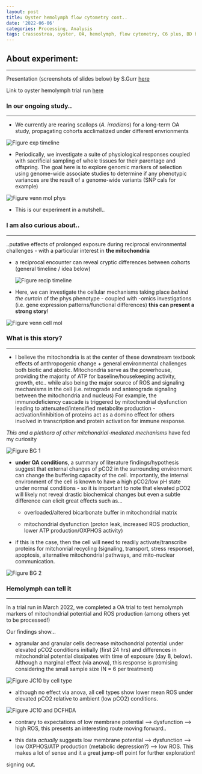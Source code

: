 ```yaml
---
layout: post
title: Oyster hemolymph flow cytometry cont..
date: '2022-06-06'
categories: Processing, Analysis
tags: Crassostrea, oyster, OA, hemolymph, flow cytometry, C6 plus, BD biosciences
---
```


## <a name="About experiment"></a> **About experiment**:
---------
Presentation (screenshots of slides below) by S.Gurr [here](https://drive.google.com/drive/folders/1md80eUd5zifJS1w9ZBPENu_iqghCkbac)

Link to oyster hemolymph trial run [here](https://github.com/SamGurr/SamJGurr_Lab_Notebook/blob/master/_posts/2022-03-24-Oyster-hemolymph-flow-cytometry.md)


### In our ongoing study..

-----

- We currently are rearing scallops (*A. irradians*) for a long-term OA study, propagating cohorts acclimatized under different envrionments


![Figure exp timeline](https://samgurr.github.io/SamJGurr_Lab_Notebook/images/MitochondriaPres_exp_timeline.PNG)

- Periodically, we investigate a suite of physiological responses coupled with sacrificial sampling of whole tissues for their parentage and offspring. The goal here is to explore genomic markers of selection using genome-wide associate studies to determine if any phenotypic variances are the result of a genome-wide variants (SNP cals for example)


![Figure venn mol phys](https://samgurr.github.io/SamJGurr_Lab_Notebook/images/MitochondriaPres_venn_mol_phys.PNG)


- This is our experiment in a nutshell..



### I am also curious about..
-----

..putative effects of prolonged exposure during reciprocal environmental challenges - with a particular interest in **the mitochondria**

- a reciprocal encounter can reveal cryptic differences between cohorts (general timeline / idea below)

	![Figure recip timeline](https://samgurr.github.io/SamJGurr_Lab_Notebook/images/MitochondriaPres_exp_timeline_recip.PNG "exp_time_recip")

- Here, we can investigate the cellular mechanisms taking place *behind the curtain* of the phys phenotype - coupled with -omics investigations (i.e. gene expression patterns/functional differences) **this can present a strong story**!

![Figure venn cell mol](https://samgurr.github.io/SamJGurr_Lab_Notebook/images/MitochondriaPres_venn_cell_mol.PNG "cell mol")


### What is this story?
-----


- I believe the mitochondria is at the center of these downstream textbook effects of anthropogenic change + general environmental challenges both biotic and abiotic.
Mitochondria serve as the powerhouse, providing the majority of ATP for baseline/housekeeping activity, growth, etc.. while also being the major source of ROS and signaling mechanisms in the cell (i.e. retrograde and anterograde signaling between the mitochondria and nucleus)
For example, the immunodeficiency cascade is triggered by mitochondrial dysfunction leading to attenuated/intensified metabolite production - activation/inhibition of proteins act as a domino effect for others involved in transcription and protein activation for immune response.

*This and a plethora of other mitchondrial-mediated mechanisms* have fed my curiosity

![Figure BG 1](https://samgurr.github.io/SamJGurr_Lab_Notebook/images/MitochondriaPres_background_1.PNG "background")


- **under OA conditions**, a summary of literature findings/hypothesis suggest that external changes of pCO2 in the surrounding environment can change the buffering capacity of the cell. Importantly, the internal environment of the cell is known to have a high pCO2/low pH state under normal conditions -
so it is important to note that elevated pCO2 will likely not reveal drastic biochemical changes but even a subtle difference can elicit great effects such as...

	* overloaded/altered bicarbonate buffer in mitochondrial matrix

	* mitochondrial dysfunction (proton leak, increased ROS production, lower ATP production/OXPHOS activity)

- if this is the case, then the cell will need to readily activate/transcribe proteins for mitchonrial recycling (signaling, transport, stress response), apoptosis, alternative mitochondrial pathways, and mito-nuclear communication.

![Figure BG 2](https://samgurr.github.io/SamJGurr_Lab_Notebook/images/MitochondriaPres_background_2.PNG "background")


### Hemolymph can tell it
-----

In a trial run in March 2022, we completed a OA trial to test hemolymph markers of mitochondrial potential and ROS production (among others yet to be processed!)

Our findings show...

* agranular and granular cells decrease mitochondrial potential under elevated pCO2 conditions initially (first 24 hrs) and differences in mitochondrial potential dissipates with time of exposure (day 8, below). Although a marginal effect (via anova), this response  is promising considering the small sample size (N = 6 per treatment)

![Figure JC10 by cell type](https://samgurr.github.io/SamJGurr_Lab_Notebook/images/Flow_cy_Mit_Pot_celltype.png "Flow_cy_Mit_Pot_celltype")


* although no effect via anova, all cell types show lower mean ROS under elevated pCO2 relative to ambient (low pCO2) conditions.


![Figure JC10 and DCFHDA](https://samgurr.github.io/SamJGurr_Lab_Notebook/images/Flow_cy_Day8_Mit_ROS.PNG "fig mitochondrial pot and ROS")

-  contrary to expectations of low membrane potential --> dysfunction --> high ROS, this presents an interesting route moving forward..

- this data *actually* suggests low membrane potential --> dysfunction --> low OXPHOS/ATP production (metabolic depression?) --> low ROS. This makes a lot of sense and it a great jump-off point for further exploration!

signing out.
